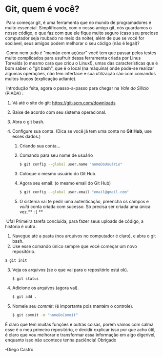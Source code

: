 # Git, quem é você?

​	Para começar git, é uma ferramenta que no mundo de programadores é muito essencial. Simplificando, com o nosso amigo git, nós guardamos o nosso código, o que faz com que ele fique muito seguro (caso seu precioso computador seja roubado no meio da noite), além de que se você for sociável, seus amigos podem melhorar o seu código (não é legal)?

​	Como nem tudo é "mamão com açúcar" você tem que passar pelos testes muito complicados para usufruir dessa ferramenta criada por Linus Torvalds (o mesmo cara que criou o Linux!), umas das características que é bom saber: o "git bash", que é o local (na máquina) onde pode-se realizar algumas operações, não tem interface e sua utilização são com comandos muitos loucos (explicação adiante).

​	Introdução feita, agora o passo-a-passo para chegar na *Vale do Silício* (PIADA) :

1. Vá até o site do git: <https://git-scm.com/downloads>

2. Baixe de acordo com seu sistema operacional.

3. Abra o git bash.

4. Configure sua conta. (Dica se você já tem uma conta no **Git Hub**, use esses dados.)

   1. Criando sua conta...

   2. Comando para seu nome de usuário

      ```bash
      $ git config --global user.name "nomeDoUsuário"
      ```

   3. Coloque o mesmo usuário do Git Hub.

   4. Agora seu email: (o mesmo email do Git Hub)

      ```bash
      $ git config --global user.email "email@gmail.com"
      ```

   5.  O sistema vai te pedir uma autenticação, preencha os campos e _voilá_ conta criada com sucesso. Só precisa ser criada uma única vez.** : ) **

​	Ufa! Primeira tarefa concluída, para fazer seus uploads de código, a história é outra.

1. Navegue até a pasta (nos arquivos no computador é claro), e abra o git bash.
2. Use esse comando único sempre que você começar um novo repositório.

```bash
$ git init
```

3. Veja os arquivos (se o que vai para o repositório está ok).

   ```bash
   $ git status
   ```

 4. Adicione os arquivos (agora vai).

    ```bash
    $ git add .
    ```

 5. Nomeie seu *commit*: (é importante pois mantém o controle).

    ```bash
    $ git commit -m "nomeDoCommit"
    ```

    

É claro que tem muitas funções e outras coisas, porém vamos com calma esse é o meu primeiro repositório, e decidir explicar isso por que acho útil, é claro  que vou melhorar e transformar essa informação em algo digerível, enquanto isso não acontece tenha paciência! Obrigado 

-Diego Castro